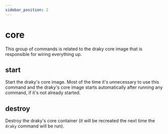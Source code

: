 ```yaml
---
sidebar_position: 2
---
```


# core
This group of commands is related to the draky core image that is responsible for wiring everything up.

## start
Start the draky's core image. Most of the time it's unnecessary to use this command and the draky's core image starts
automatically after running any command, if it's not already started.

## destroy
Destroy the draky's core container (it will be recreated the next time the `draky` command will be run).
